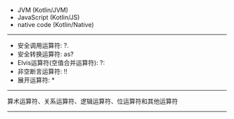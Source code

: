 
* JVM (Kotlin/JVM)
* JavaScript (Kotlin/JS)
* native code (Kotlin/Native)

---

- 安全调⽤运算符: ?. 
- 安全转换运算符: as? 
- Elvis运算符(空值合并运算符): ?: 
- ⾮空断言运算符: !!
- 展开运算符: *


----

算术运算符、关系运算符、逻辑运算符、位运算符和其他运算符

---

